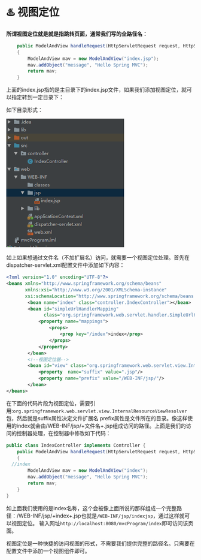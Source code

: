 # :hotsprings: 视图定位 #

**所谓视图定位就是就是指跳转页面，通常我们写的全路径名：**

```java
	public ModelAndView handleRequest(HttpServletRequest request, HttpServletResponse response) throws Exception
	{
		ModelAndView mav = new ModelAndView("index.jsp");
		mav.addObject("message", "Hello Spring MVC");
		return mav;
	}
```

上面的index.jsp指的是主目录下的index.jsp文件，如果我们添加视图定位，就可以指定转到一定目录下：

如下目录形式：

![](https://github.com/Lumnca/Spring-MVC/blob/master/img/a4.png)

如上如果想通过文件名（不加扩展名）访问，就需要一个视图定位处理。首先在dispatcher-servlet.xml配置文件中添加如下内容：

```xml
<?xml version="1.0" encoding="UTF-8"?>
<beans xmlns="http://www.springframework.org/schema/beans"
       xmlns:xsi="http://www.w3.org/2001/XMLSchema-instance"
       xsi:schemaLocation="http://www.springframework.org/schema/beans http://www.springframework.org/schema/beans/spring-beans.xsd">
        <bean name="index" class="controller.IndexController"></bean>
        <bean id="simpleUrlHandlerMapping"
              class="org.springframework.web.servlet.handler.SimpleUrlHandlerMapping">
            <property name="mappings">
                <props>
                    <prop key="/index">index</prop>
                </props>
            </property>
        </bean>
        <!--视图定位器-->
        <bean id="view" class="org.springframework.web.servlet.view.InternalResourceViewResolver">
            <property  name="suffix" value=".jsp"/>
            <property name="prefix" value="/WEB-INF/jsp/"/>
        </bean>
</beans>
```

在下面的代码片段为视图定位，需要引用:`org.springframework.web.servlet.view.InternalResourceViewResolver`包，然后就是suffix属性决定文件扩展名
prefix属性是文件所在的目录。像这样使用的index就会由/WEB-INF/jsp/+文件名+.jsp组成访问的路径。上面是我们的访问的控制器处理，在控制器中修改如下代码：

```java
public class IndexController implements Controller {
	public ModelAndView handleRequest(HttpServletRequest request, HttpServletResponse response) throws Exception
	{
  //index
		ModelAndView mav = new ModelAndView("index");
		mav.addObject("message", "Hello Spring MVC");
		return mav;
	}
}
```

如上面我们使用的是index名称，这个会被像上面所说的那样组成一个完整路径：/WEB-INF/jsp/+index+.jsp也就是`/WEB-INF/jsp/indexjsp`，通过这样就可以视图定位。 输入网址`http://localhost:8080/mvcProgram/index`即可访问该页面。

视图定位是一种快捷的访问视图的形式，不需要我们提供完整的路径名。只需要在配置文件中添加一个视图组件即可。












